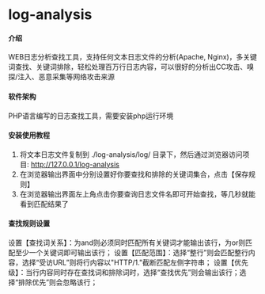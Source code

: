 # log-analysis

#### 介绍
WEB日志分析查找工具，支持任何文本日志文件的分析(Apache, Nginx)，多关键词查找、关键词排除，轻松处理百万行日志内容，可以很好的分析出CC攻击、嗅探/注入、恶意采集等网络攻击来源


#### 软件架构
PHP语言编写的日志查找工具，需要安装php运行环境


#### 安装使用教程
1. 将文本日志文件复制到 ./log-analysis/log/ 目录下，然后通过浏览器访问项目: http://127.0.0.1/log-analysis
2. 在浏览器输出界面中分别设置好你要查找和排除的关键词集合，点击【保存规则】
3. 在浏览器输出界面左上角点击你要查询日志文件名即可开始查找，等几秒就能看到匹配结果了


#### 查找规则设置
设置【查找词关系】：为and则必须同时匹配所有关键词才能输出该行，为or则匹配至少一个关键词即可输出该行；
设置【匹配范围】：选择“整行”则会匹配整行内容，选择“受访URL”则将行内容以"HTTP/1."截断匹配左侧字符串；
设置【优先级】：当行内容同时存在查找词和排除词时，选择“查找优先”则会输出该行；选择“排除优先”则会忽略该行；

